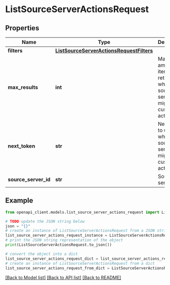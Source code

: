# ListSourceServerActionsRequest


## Properties

Name | Type | Description | Notes
------------ | ------------- | ------------- | -------------
**filters** | [**ListSourceServerActionsRequestFilters**](ListSourceServerActionsRequestFilters.md) |  | [optional] 
**max_results** | **int** | Maximum amount of items to return when listing source server post migration custom actions. | [optional] 
**next_token** | **str** | Next token to use when listing source server post migration custom actions. | [optional] 
**source_server_id** | **str** | Source server ID. | 

## Example

```python
from openapi_client.models.list_source_server_actions_request import ListSourceServerActionsRequest

# TODO update the JSON string below
json = "{}"
# create an instance of ListSourceServerActionsRequest from a JSON string
list_source_server_actions_request_instance = ListSourceServerActionsRequest.from_json(json)
# print the JSON string representation of the object
print(ListSourceServerActionsRequest.to_json())

# convert the object into a dict
list_source_server_actions_request_dict = list_source_server_actions_request_instance.to_dict()
# create an instance of ListSourceServerActionsRequest from a dict
list_source_server_actions_request_from_dict = ListSourceServerActionsRequest.from_dict(list_source_server_actions_request_dict)
```
[[Back to Model list]](../README.md#documentation-for-models) [[Back to API list]](../README.md#documentation-for-api-endpoints) [[Back to README]](../README.md)


